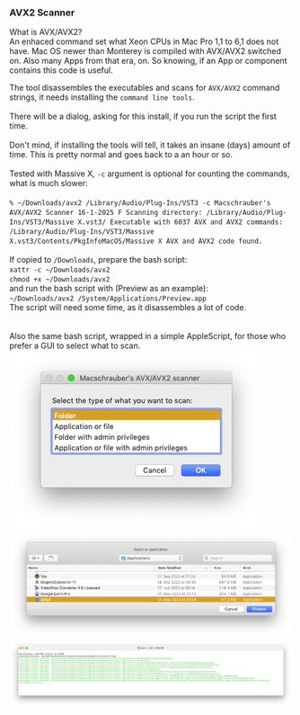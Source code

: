 ### AVX2 Scanner

What is AVX/AVX2?
<br>
An enhaced command set what Xeon CPUs in Mac Pro 1,1 to 6,1 does not have. Mac OS newer than Monterey is compiled with AVX/AVX2 switched on. Also many Apps from that era, on. So knowing, if an App or component contains this code is useful.
<br>

The tool disassembles the executables and scans for `AVX/AVX2` command strings, it needs installing the `command line tools`.
<br>
<br>
There will be a dialog, asking for this install, if you run the script the first time.
<br>
<br>
Don't mind, if installing the tools will tell, it takes an insane (days) amount of time. This is pretty normal and goes back to a an hour or so.
<br>
<br>
Tested with Massive X, `-c` argument is optional for counting the commands, what is much slower:
<br>
<br>
`% ~/Downloads/avx2 /Library/Audio/Plug-Ins/VST3 -c
Macschrauber's AVX/AVX2 Scanner 16-1-2025 F
Scanning directory: /Library/Audio/Plug-Ins/VST3/Massive X.vst3/
Executable with 6037 AVX and AVX2 commands: /Library/Audio/Plug-Ins/VST3/Massive X.vst3/Contents/PkgInfoMacOS/Massive X
AVX and AVX2 code found.`
<br>
<br>
If copied to `/Downloads`, prepare the bash script:
<br>
`xattr -c ~/Downloads/avx2`
<br>
`chmod +x ~/Downloads/avx2`
<br>
and run the bash script with (Preview as an example):
<br>
`~/Downloads/avx2 /System/Applications/Preview.app`
<br>
The script will need some time, as it disassembles a lot of code.
<br>
<br>
<br>
Also the same bash script, wrapped in a simple AppleScript, for those who prefer a GUI to select what to scan.
<br>
![Screenshot](https://github.com/Macschrauber/Macschrauber-s-Rom-Dump/blob/main/assets/img_avx2/AVX2%20GUI%201%20select%20type.png)
![Screenshot](https://github.com/Macschrauber/Macschrauber-s-Rom-Dump/blob/main/assets/img_avx2/AVX2%20GUI%202%20select%20app.png)
![Screenshot](https://github.com/Macschrauber/Macschrauber-s-Rom-Dump/blob/main/assets/img_avx2/AVX2%20GUI%203%20terminal.png)


